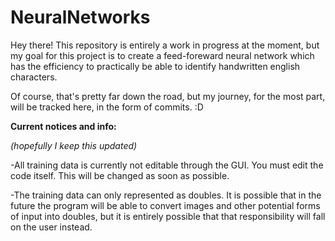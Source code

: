 # NeuralNetworks #

Hey there! This repository is entirely a work in progress at the moment, but my goal for this project is to create a feed-foreward neural network which has the efficiency to practically be able to identify handwritten english characters.

Of course, that's pretty far down the road, but my journey, for the most part, will be tracked here, in the form of commits. :D

**Current notices and info:**

*(hopefully I keep this updated)*

-All training data is currently not editable through the GUI. You must edit the code itself. This will be changed as soon as possible.

-The training data can only represented as doubles. It is possible that in the future the program will be able to convert images and other potential forms of input into doubles, but it is entirely possible that that responsibility will fall on the user instead.
